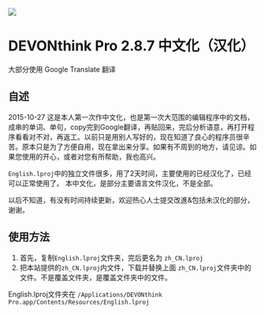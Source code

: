 ![](http://www.devontechnologies.com/typo3temp/pics/0576cc2cfa.png)

# DEVONthink Pro 2.8.7 中文化（汉化）

大部分使用 Google Translate 翻译

## 自述
2015-10-27 
这是本人第一次作中文化，也是第一次大范围的编辑程序中的文档，成串的单词、单句，copy完到Google翻译，再贴回来，完后分析语意，再打开程序看看对不对，再返工。以前只是用别人写好的，现在知道了良心的程序员很辛苦。原本只是为了方便自用，现在拿出来分享。如果有不周到的地方，请见谅。如果您使用的开心，或者对您有所帮助，我也高兴。

`English.lproj`中的独立文件很多，用了2天时间，主要使用的已经汉化了，已经可以正常使用了。
本中文化，是部分主要语言文件汉化，不是全部。

以后不知道，有没有时间持续更新，欢迎热心人士提交改進&包括未汉化的部分，谢谢。


## 使用方法
1. 首先，复制`English.lproj`文件夹，完后更名为 `zh_CN.lproj`
2. 把本站提供的`zh_CN.lproj`内文件，下载并替换上面 `zh_CN.lproj`文件夹中的文件。不是覆盖文件夹，是覆盖文件夹中的文件。

English.lproj文件夹在
`/Applications/DEVONthink Pro.app/Contents/Resources/English.lproj`